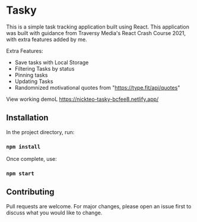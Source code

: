 # Tasky

This is a simple task tracking application built using React.
This application was built with guidance from Traversy Media's React Crash Course 2021, with extra features added by me.

Extra Features:
* Save tasks with Local Storage
* Filtering Tasks by status
* Pinning tasks
* Updating Tasks
* Randomnized motivational quotes from "https://type.fit/api/quotes"

View working demoL
https://nickteo-tasky-bcfee8.netlify.app/

## Installation

In the project directory, run:
### `npm install`

Once complete, use:
### `npm start`

## Contributing
Pull requests are welcome. For major changes, please open an issue first to discuss what you would like to change.

